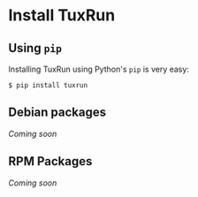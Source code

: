 # Install TuxRun

## Using `pip`

Installing TuxRun using Python's `pip` is very easy:

```
$ pip install tuxrun
```

## Debian packages

*Coming soon*

## RPM Packages

*Coming soon*
